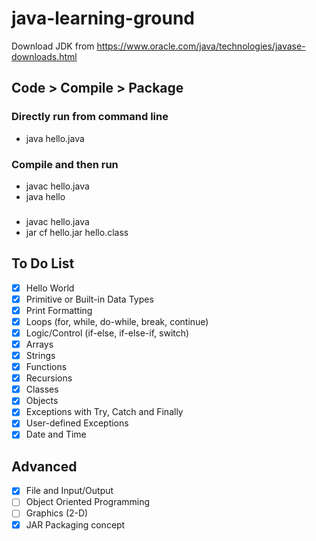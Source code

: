 # java-learning-ground

Download JDK from https://www.oracle.com/java/technologies/javase-downloads.html

## Code > Compile > Package

### Directly run from command line
- java hello.java

### Compile and then run
- javac hello.java
- java hello

###
- javac hello.java
- jar cf hello.jar hello.class

## To Do List

- [x] Hello World
- [x] Primitive or Built-in Data Types
- [x] Print Formatting
- [x] Loops (for, while, do-while, break, continue)
- [x] Logic/Control (if-else, if-else-if, switch)
- [x] Arrays
- [x] Strings
- [x] Functions
- [x] Recursions
- [x] Classes
- [x] Objects
- [x] Exceptions with Try, Catch and Finally
- [x] User-defined Exceptions
- [x] Date and Time

## Advanced

- [x] File and Input/Output
- [ ] Object Oriented Programming
- [ ] Graphics (2-D)
- [x] JAR Packaging concept
